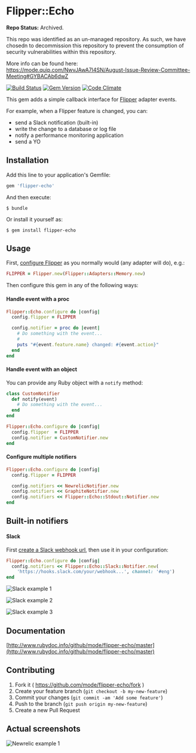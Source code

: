 # Flipper::Echo

**Repo Status:** Archived.

This repo was identified as an un-managed repository. As such, we have chosedn to decommission this repository to prevent the consumption of security vulnerabilities within this repository.

More info can be found here: https://mode.quip.com/NwvJAwA7l4SN/August-Issue-Review-Committee-Meeting#GYBACAb6dwZ

[![Build Status](https://travis-ci.org/mode/flipper-echo.svg?branch=master)](https://travis-ci.org/mode/flipper-echo)
[![Gem Version](https://badge.fury.io/rb/flipper-echo.svg)](http://badge.fury.io/rb/flipper-echo)
[![Code Climate](https://codeclimate.com/github/mode/flipper-echo/badges/gpa.svg)](https://codeclimate.com/github/mode/flipper-echo)

This gem adds a simple callback interface for
[Flipper](https://github.com/jnunemaker/flipper) adapter events.

For example, when a Flipper feature is changed, you can:

* send a Slack notification (built-in)
* write the change to a database or log file
* notify a performance monitoring application
* send a YO

## Installation

Add this line to your application's Gemfile:

```ruby
gem 'flipper-echo'
```

And then execute:

    $ bundle

Or install it yourself as:

    $ gem install flipper-echo

## Usage

First, [configure Flipper](https://github.com/jnunemaker/flipper#usage) as you
normally would (any adapter will do), e.g.:

```ruby
FLIPPER = Flipper.new(Flipper::Adapters::Memory.new)
```

Then configure this gem in any of the following ways:

#### Handle event with a proc

```ruby
Flipper::Echo.configure do |config|
  config.flipper = FLIPPER

  config.notifier = proc do |event|
    # Do something with the event...
    #
    puts "#{event.feature.name} changed: #{event.action}"
  end
end
```

#### Handle event with an object

You can provide any Ruby object with a `notify` method:

```ruby
class CustomNotifier
  def notify(event)
    # Do something with the event...
  end
end

Flipper::Echo.configure do |config|
  config.flipper  = FLIPPER
  config.notifier = CustomNotifier.new
end
```

#### Configure multiple notifiers

```ruby
Flipper::Echo.configure do |config|
  config.flipper = FLIPPER

  config.notifiers << NewrelicNotifier.new
  config.notifiers << GraphiteNotifier.new
  config.notifiers << Flipper::Echo::Stdout::Notifier.new
end
```

## Built-in notifiers

#### Slack

First [create a Slack webhook url](https://slack.com/services/new/incoming-webhook),
then use it in your configuration:

```ruby
Flipper::Echo.configure do |config|
  config.notifiers << Flipper::Echo::Slack::Notifier.new(
    'https://hooks.slack.com/your/webhook...', channel: '#eng')
end
```

![Slack example 1](https://s3-us-west-2.amazonaws.com/mode.production/flipper-echo/prod-search-admins.png)

![Slack example 2](https://s3-us-west-2.amazonaws.com/mode.production/flipper-echo/prod-risky-actors.png)

![Slack example 3](https://s3-us-west-2.amazonaws.com/mode.production/flipper-echo/staging-rolled-out-removed.png)

## Documentation

[http://www.rubydoc.info/github/mode/flipper-echo/master](http://www.rubydoc.info/github/mode/flipper-echo/master)

## Contributing

1. Fork it ( https://github.com/mode/flipper-echo/fork )
2. Create your feature branch (`git checkout -b my-new-feature`)
3. Commit your changes (`git commit -am 'Add some feature'`)
4. Push to the branch (`git push origin my-new-feature`)
5. Create a new Pull Request

## Actual screenshots

![Newrelic example 1](https://s3-us-west-2.amazonaws.com/mode.production/flipper-echo/actual-newrelic-screenshot.png)

